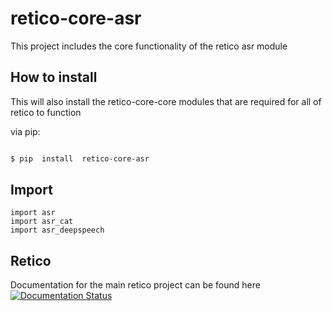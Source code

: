 # retico-core-asr
  

This project includes the core functionality of the retico asr module

## How to install
This will also install the retico-core-core modules that are required for all of retico to function


via pip:

  

```bash

$ pip  install  retico-core-asr

```

## Import
```
import asr
import asr_cat
import asr_deepspeech
```

## Retico
Documentation for the main retico project can be found here
[![Documentation Status](https://readthedocs.org/projects/retico-core/badge/?version=latest)](https://retico-core.readthedocs.io/en/latest/?badge=latest)